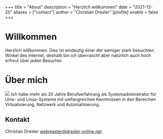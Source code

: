 +++
title = "About"
description = "Herzlich willkommen"
date = "2021-12-25"
aliases = ["contact"]
author = "Christian Drexler"
[profile]
  enable = false
+++

# Willkommen

Herzlich willkommen. Dies ist eindeutig einer der weniger stark besuchten Winkel des Internet, deshalb bin ich überrascht aber natürlich auch hoch erfreut über jeden Besucher.

# Über mich

![](/images/cdrexler.jpg)
Ich habe mehr als 20 Jahre Berufserfahrung als Systemadministrator für Unix- und Linux-Systeme mit umfangreichen Kenntnissen in den  Bereichen Virtualisierung, Netzwerk und Automatisierung.

## Kontakt

Christian Drexler <webmaster@drexler-online.net>
